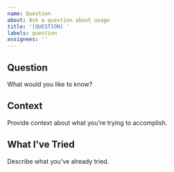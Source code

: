 ```yaml
---
name: Question
about: Ask a question about usage
title: '[QUESTION] '
labels: question
assignees: ''
---
```


## Question
What would you like to know?

## Context
Provide context about what you're trying to accomplish.

## What I've Tried
Describe what you've already tried.
